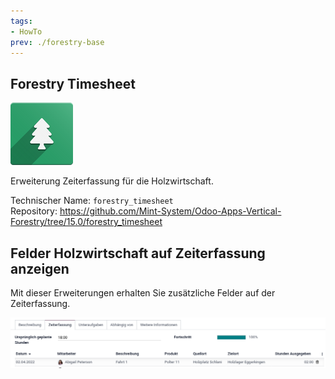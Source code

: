 ```yaml
---
tags:
- HowTo
prev: ./forestry-base
---
```

## Forestry Timesheet
![icons_odoo_forestry_base](assets/icons_odoo_forestry_base.png)

Erweiterung Zeiterfassung für die Holzwirtschaft.

Technischer Name: `forestry_timesheet`\
Repository: <https://github.com/Mint-System/Odoo-Apps-Vertical-Forestry/tree/15.0/forestry_timesheet>

## Felder Holzwirtschaft auf Zeiterfassung anzeigen

Mit dieser Erweiterungen erhalten Sie zusätzliche Felder auf der Zeiterfassung.

![](assets/Forestry%20Timesheet.png)